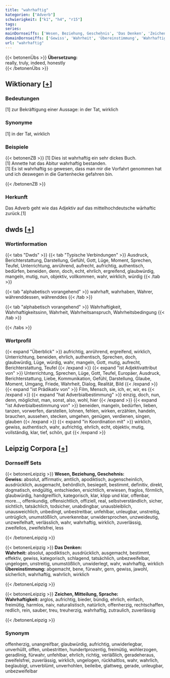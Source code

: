 ```yaml
---
title: "wahrhaftig"
kategorien: ["Adverb"]
schwierigkeit: ["k1", "h4", "r15"]
tags:
series:
mainDornseiffs: ['Wesen, Beziehung, Geschehnis', 'Das Denken', 'Zeichen, Mitteilung, Sprache']
domainDornseiffs: ['Gewiss', 'Wahrheit', 'Übereinstimmung', 'Wahrhaftigkeit']
url: "wahrhaftig"
---
```


{{< betonenÜbs >}}
**Übersetzung:**  
really, truly, indeed, honestly  
{{< /betonenÜbs >}}

## Wiktionary [[+](https://de.wiktionary.org/wiki/wahrhaftig)]

### Bedeutungen
[1] zur Bekräftigung einer Aussage: in der Tat, wirklich  

### Synonyme
[1] in der Tat, wirklich  

### Beispiele
{{< betonenZB >}}
[1] Dies ist wahrhaftig ein sehr dickes Buch.  
[1] Annette hat das Abitur wahrhaftig bestanden.  
[1] Es ist wahrhaftig so gewesen, dass man mir die Vorfahrt genommen hat und ich deswegen in die Gartenhecke gefahren bin.  

{{< /betonenZB >}}
### Herkunft
Das Adverb geht wie das Adjektiv auf das mittelhochdeutsche wārhaftic zurück.[1]  



## dwds [[+](https://www.dwds.de/wb/wahrhaftig)]

### Wortinformation
{{< tabs "Dwds" >}}
{{< tab "Typische Verbindungen" >}}
Ausdruck, Berichterstattung, Darstellung, Gefühl, Gott, Lüge, Moment, Sprechen, Teufel, Unterrichtung, anrührend, aufrecht, aufrichtig, authentisch, bedürfen, beneiden, denn, doch, echt, ehrlich, ergreifend, glaubwürdig, mangeln, mutig, nun, objektiv, vollkommen, wahr, wirklich, würdig
{{< /tab >}}

{{< tab "alphabetisch vorangehend" >}}
wahrhaft, wahrhaben, Wahrer, währenddessen, währenddes
{{< /tab >}}

{{< tab "alphabetisch vorangehend" >}}
Wahrhaftigkeit, Wahrhaftigkeitssinn, Wahrheit, Wahrheitsanspruch, Wahrheitsbedingung
{{< /tab >}}

{{< /tabs >}}

### Wortprofil
{{< expand "Überblick" >}} aufrichtig, anrührend, ergreifend, wirklich, Unterrichtung, beneiden, ehrlich, authentisch, Sprechen, doch, glaubwürdig, Lüge, würdig, wahr, mangeln, Gott, mutig, aufrecht, Berichterstattung, Teufel {{< /expand >}}
{{< expand "ist Adjektivattribut von" >}} Unterrichtung, Sprechen, Lüge, Gott, Teufel, Europäer, Ausdruck, Berichterstattung, Liebe, Kommunikation, Gefühl, Darstellung, Glaube, Moment, Umgang, Friede, Wahrheit, Dialog, Realität, Bild {{< /expand >}}
{{< expand "ist Prädikativ von" >}} Film, Mensch, sie, ich, er, wir, es {{< /expand >}}
{{< expand "hat Adverbialbestimmung" >}} einzig, doch, nun, denn, möglichst, man, sonst, also, wohl, hier {{< /expand >}}
{{< expand "ist Adverbialbestimmung von" >}} beneiden, mangeln, bedürfen, lieben, tanzen, vorwerfen, darstellen, lohnen, fehlen, wirken, erzählen, handeln, brauchen, aussehen, stecken, umgehen, genügen, verdienen, singen, glauben {{< /expand >}}
{{< expand "in Koordination mit" >}} wirklich, gewiss, authentisch, wahr, aufrichtig, ehrlich, echt, objektiv, mutig, vollständig, klar, tief, schön, gut {{< /expand >}}

## Leipzig Corpora [[+](https://corpora.uni-leipzig.de/en/res?word=wahrhaftig&corpusId=deu_newscrawl-public_2018)]

### Dornseiff Sets
{{< betonenLeipzig >}}
**Wesen, Beziehung, Geschehnis:**  
**Gewiss:** absolut, affirmativ, amtlich, apodiktisch, augenscheinlich, ausdrücklich, ausgemacht, behördlich, besiegelt, bestimmt, definitiv, direkt, dogmatisch, endgültig, entschieden, ersichtlich, erwiesen, fraglos, förmlich, glaubwürdig, handgreiflich, kategorisch, klar, klipp und klar, offenbar, more..., offenkundig, offensichtlich, offiziell, real, selbstverständlich, sicher, sichtlich, tatsächlich, todsicher, unabdingbar, unausbleiblich, unausweichlich, unbedingt, unbestreitbar, unfehlbar, unleugbar, unstreitig, untrüglich, unumstößlich, unverkennbar, unwidersprochen, unzweideutig, unzweifelhaft, verlässlich, wahr, wahrhaftig, wirklich, zuverlässig, zweifellos, zweifelsfrei, less  

{{< /betonenLeipzig >}}


{{< betonenLeipzig >}}
**Das Denken:**  
**Wahrheit:** absolut, apodiktisch, ausdrücklich, ausgemacht, bestimmt, effektiv, gewiss, kategorisch, schlagend, tatsächlich, unbezweifelbar, ungelogen, unstreitig, unumstößlich, unwiderlegt, wahr, wahrhaftig, wirklich  
**Übereinstimmung:** abgemacht, bene, fürwahr, gern, gewiss, jawohl, sicherlich, wahrhaftig, wahrlich, wirklich  

{{< /betonenLeipzig >}}


{{< betonenLeipzig >}}
**Zeichen, Mitteilung, Sprache:**  
**Wahrhaftigkeit:** arglos, aufrichtig, bieder, bündig, ehrlich, einfach, freimütig, harmlos, naiv, naturalistisch, natürlich, offenherzig, rechtschaffen, redlich, rein, sauber, treu, treuherzig, wahrhaftig, zutraulich, zuverlässig  

{{< /betonenLeipzig >}}

### Synonym
offenherzig, unangreifbar, glaubwürdig, aufrichtig, unwiderlegbar, unverhüllt, offen, unbestritten, hundertprozentig, freimütig, wohlerzogen, geradlinig, fürwahr, unfehlbar, ehrlich, richtig, verläßlich, geradeheraus, zweifelsfrei, zuverlässig, wirklich, ungelogen, rückhaltlos, wahr, wahrlich, beglaubigt, unverblümt, unverhohlen, beileibe, glattweg, gerade, unleugbar, unbezweifelbar

